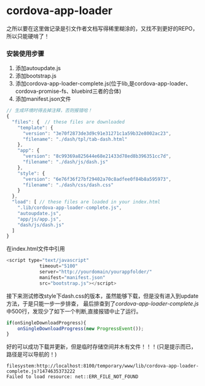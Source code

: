 # cordova-app-loader
之所以要在这里做记录是引文作者文档写得稀里糊涂的，又找不到更好的REPO，所以只能硬啃了！

### 安装使用步骤
1. 添加autoupdate.js
2. 添加bootstrap.js
3. 添加cordova-app-loader-complete.js(位于lib,是cordova-app-loader、cordova-promise-fs、bluebird三者的合体)  
4. 添加manifest.json文件

```javascript
// 生成环境时得去掉注释，否则报错哈！
{
  "files": {  // these files are downloaded 
    "template": {
      "version": "3e70f2873de3d9c91e31271c1a59b32e8002ac23",
      "filename": "./dash/tpl/tab-dash.html"
    },
    "app": {
      "version": "8c99369a825644e68e21433d78ed8b396351cc7d",
      "filename": "./dash/js/dash.js"
    },
    "style": {
      "version": "6e76f36f27bf29402a70c8adfee0f84b8a595973",
      "filename": "./dash/css/dash.css"
    }
  },
  "load": [ // these files are loaded in your index.html
    ".lib/cordova-app-loader-complete.js",
    "autoupdate.js",
    "app/js/app.js",
    "dash/js/dash.js"
  ]
}
```

在index.html文件中引用  
```javascript
<script type="text/javascript" 
            timeout="5100" 
            server="http://yourdomain/yourappfolder/"
            manifest="manifest.json" 
            src="bootstrap.js"></script>
```  

接下来测试修改style下dash.css的版本，虽然能够下载，但是没有进入到update方法，于是只能一步一步排查，
最后排查到了*cordova-app-loader-complete.js*中500行，发现少了如下一个判断,直接报错中止了运行。  

```javascript
if(onSingleDownloadProgress){
	onSingleDownloadProgress(new ProgressEvent());
}
```  

好的可以成功下载并更新，但是临时存储空间并木有文件！！！(只是提示而已，路径是可以导航的！)  

```
filesystem:http://localhost:8100/temporary/www/lib/cordova-app-loader-complete.js?1474635373222 
Failed to load resource: net::ERR_FILE_NOT_FOUND
```


